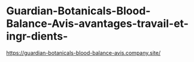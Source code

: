 # Guardian-Botanicals-Blood-Balance-Avis-avantages-travail-et-ingr-dients-
https://guardian-botanicals-blood-balance-avis.company.site/
